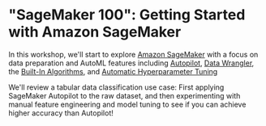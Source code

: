 # "SageMaker 100": Getting Started with Amazon SageMaker

In this workshop, we'll start to explore [Amazon SageMaker](https://aws.amazon.com/sagemaker/) with a focus on data preparation and AutoML features including [Autopilot](https://aws.amazon.com/sagemaker/autopilot/), [Data Wrangler](https://aws.amazon.com/sagemaker/data-wrangler/), the [Built-In Algorithms](https://docs.aws.amazon.com/sagemaker/latest/dg/algos.html), and [Automatic Hyperparameter Tuning](https://docs.aws.amazon.com/sagemaker/latest/dg/automatic-model-tuning.html)

We'll review a tabular data classification use case: First applying SageMaker Autopilot to the raw dataset, and then experimenting with manual feature engineering and model tuning to see if you can achieve higher accuracy than Autopilot!
